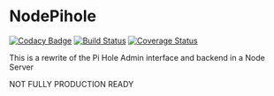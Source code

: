 # NodePihole

[![Codacy Badge](https://api.codacy.com/project/badge/Grade/01911f9b27f7480780cd22cf1459936c)](https://www.codacy.com/app/donmahallem/NodePihole?utm_source=github.com&utm_medium=referral&utm_content=donmahallem/NodePihole&utm_campaign=badger) [![Build Status](https://travis-ci.org/donmahallem/NodePihole.svg?branch=master)](https://travis-ci.org/donmahallem/NodePihole) [![Coverage Status](https://coveralls.io/repos/github/donmahallem/NodePihole/badge.svg?branch=master)](https://coveralls.io/github/donmahallem/NodePihole?branch=master)


This is a rewrite of the Pi Hole Admin interface and backend in a Node Server

NOT FULLY PRODUCTION READY